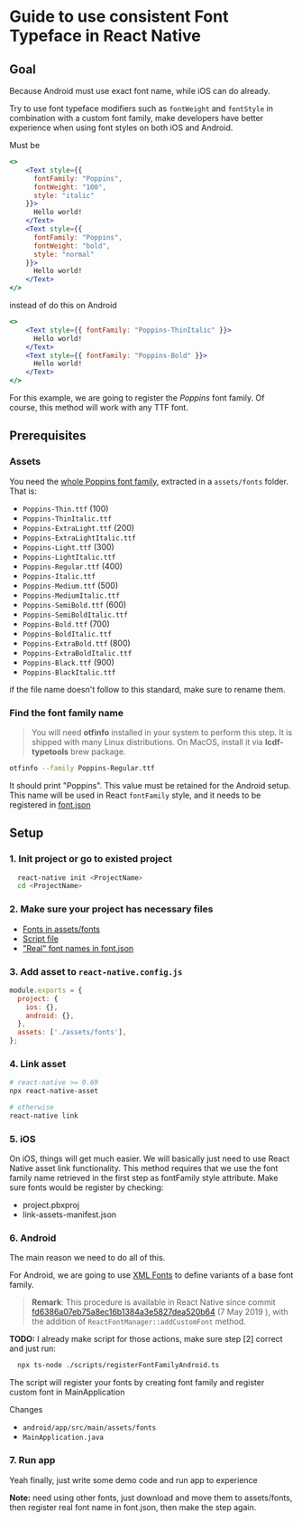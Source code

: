# Guide to use consistent Font Typeface in React Native

## Goal

Because Android must use exact font name, while iOS can do already.

Try to use font typeface modifiers such as `fontWeight` and `fontStyle` in combination with a custom font family, make developers have better experience when using font styles on both iOS and Android.

Must be

```jsx
<>
    <Text style={{
      fontFamily: "Poppins",
      fontWeight: "100",
      style: "italic"
    }}>
      Hello world!
    </Text>
    <Text style={{
      fontFamily: "Poppins",
      fontWeight: "bold",
      style: "normal"
    }}>
      Hello world!
    </Text>
</>
```

instead of do this on Android

```jsx
<>
    <Text style={{ fontFamily: "Poppins-ThinItalic" }}>
      Hello world!
    </Text>
    <Text style={{ fontFamily: "Poppins-Bold" }}>
      Hello world!
    </Text>
</>
```

For this example, we are going to register the _Poppins_ font family. Of course, this method will work with any TTF font.

## Prerequisites

### Assets

You need the [whole Poppins font family](https://fonts.google.com/share?selection.family=Poppins:ital,wght@0,100;0,200;0,300;0,400;0,500;0,600;0,700;0,800;0,900;1,100;1,200;1,300;1,400;1,500;1,600;1,700;1,800;1,900), extracted in a `assets/fonts` folder. That is:

- `Poppins-Thin.ttf` (100)
- `Poppins-ThinItalic.ttf`
- `Poppins-ExtraLight.ttf` (200)
- `Poppins-ExtraLightItalic.ttf`
- `Poppins-Light.ttf` (300)
- `Poppins-LightItalic.ttf`
- `Poppins-Regular.ttf` (400)
- `Poppins-Italic.ttf`
- `Poppins-Medium.ttf` (500)
- `Poppins-MediumItalic.ttf`
- `Poppins-SemiBold.ttf` (600)
- `Poppins-SemiBoldItalic.ttf`
- `Poppins-Bold.ttf` (700)
- `Poppins-BoldItalic.ttf`
- `Poppins-ExtraBold.ttf` (800)
- `Poppins-ExtraBoldItalic.ttf`
- `Poppins-Black.ttf` (900)
- `Poppins-BlackItalic.ttf`

if the file name doesn't follow to this standard, make sure to rename them.

### Find the font family name

> You will need **otfinfo** installed in your system to perform this step.
> It is shipped with many Linux distributions.
> On MacOS, install it via **lcdf-typetools** brew package.

```sh
otfinfo --family Poppins-Regular.ttf
```

It should print "Poppins". This value must be retained for the Android setup.
This name will be used in React `fontFamily` style, and it needs to be registered in [font.json](./font.json)

## Setup

### 1. Init project or go to existed project

```sh
  react-native init <ProjectName>
  cd <ProjectName>
```

### 2. Make sure your project has necessary files

- [Fonts in assets/fonts](./assets/fonts)
- [Script file](./scripts/registerFontFamilyAndroid.ts)
- ["Real" font names in font.json](./font.json)

### 3. Add asset to `react-native.config.js`

```js
module.exports = {
  project: {
    ios: {},
    android: {},
  },
  assets: ['./assets/fonts'],
};
```

### 4. Link asset

```sh
# react-native >= 0.69
npx react-native-asset 

# otherwise
react-native link
```

### 5. iOS

On iOS, things will get much easier. We will basically just need to use React Native asset link functionality. This method requires that we use the font family name retrieved in the first step as fontFamily style attribute. Make sure fonts would be register by checking:

- project.pbxproj
- link-assets-manifest.json

### 6. Android

The main reason we need to do all of this.

For Android, we are going to use [XML Fonts](https://developer.android.com/guide/topics/ui/look-and-feel/fonts-in-xml) to define variants of a base font family.

> **Remark**: This procedure is available in React Native since commit [fd6386a07eb75a8ec16b1384a3e5827dea520b64](https://github.com/facebook/react-native/commit/fd6386a07eb75a8ec16b1384a3e5827dea520b64) (7 May 2019 ), with the addition of `ReactFontManager::addCustomFont` method.

**TODO:** I already make script for those actions, make sure step [2] correct and just run:

```bash
  npx ts-node ./scripts/registerFontFamilyAndroid.ts
```

The script will register your fonts by creating font family and register custom font in MainApplication

Changes

- `android/app/src/main/assets/fonts`
- `MainApplication.java`

### 7. Run app

Yeah finally, just write some demo code and run app to experience

**Note:** need using other fonts, just download and move them to assets/fonts, then register real font name in font.json, then make the step again.
